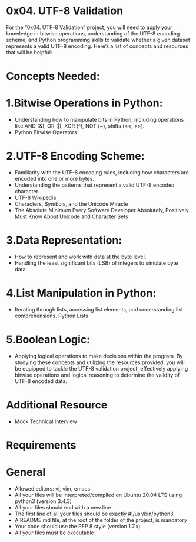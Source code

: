 # 0x04. UTF-8 Validation

For the “0x04. UTF-8 Validation” project, you will need to apply your knowledge in bitwise operations, understanding of the UTF-8 encoding scheme, and Python programming skills to validate whether a given dataset represents a valid UTF-8 encoding. Here’s a list of concepts and resources that will be helpful:

# Concepts Needed:
#  1.Bitwise Operations in Python:

+ Understanding how to manipulate bits in Python, including operations like AND (&), OR (|), XOR (^), NOT (~), shifts (<<, >>).
+ Python Bitwise Operators
# 2.UTF-8 Encoding Scheme:

+ Familiarity with the UTF-8 encoding rules, including how characters are encoded into one or more bytes.
+ Understanding the patterns that represent a valid UTF-8 encoded character.
+ UTF-8 Wikipedia
+ Characters, Symbols, and the Unicode Miracle
+ The Absolute Minimum Every Software Developer Absolutely, Positively Must Know About Unicode and Character Sets
# 3.Data Representation:

+ How to represent and work with data at the byte level.
+ Handling the least significant bits (LSB) of integers to simulate byte data.
# 4.List Manipulation in Python:

+ Iterating through lists, accessing list elements, and understanding list comprehensions.
Python Lists
# 5.Boolean Logic:

+ Applying logical operations to make decisions within the program.
By studying these concepts and utilizing the resources provided, you will be equipped to tackle the UTF-8 validation project, effectively applying bitwise operations and logical reasoning to determine the validity of UTF-8 encoded data.

# Additional Resource
+ Mock Technical Interview
# Requirements
# General
+ Allowed editors: vi, vim, emacs
+ All your files will be interpreted/compiled on Ubuntu 20.04 LTS using python3 (version 3.4.3)
+ All your files should end with a new line
+ The first line of all your files should be exactly #!/usr/bin/python3
+ A README.md file, at the root of the folder of the project, is mandatory
+ Your code should use the PEP 8 style (version 1.7.x)
+ All your files must be executable
